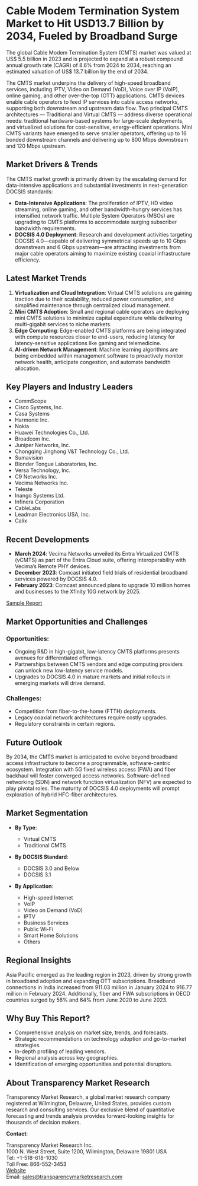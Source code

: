 
# Cable Modem Termination System Market to Hit USD13.7 Billion by 2034, Fueled by Broadband Surge

The global Cable Modem Termination System (CMTS) market was valued at US$ 5.5 billion in 2023 and is projected to expand at a robust compound annual growth rate (CAGR) of 8.6% from 2024 to 2034, reaching an estimated valuation of US$ 13.7 billion by the end of 2034.

The CMTS market underpins the delivery of high-speed broadband services, including IPTV, Video on Demand (VoD), Voice over IP (VoIP), online gaming, and other over-the-top (OTT) applications. CMTS devices enable cable operators to feed IP services into cable access networks, supporting both downstream and upstream data flow. Two principal CMTS architectures — Traditional and Virtual CMTS — address diverse operational needs: traditional hardware-based systems for large-scale deployments, and virtualized solutions for cost-sensitive, energy-efficient operations. Mini CMTS variants have emerged to serve smaller operators, offering up to 16 bonded downstream channels and delivering up to 800 Mbps downstream and 120 Mbps upstream.

## Market Drivers & Trends

The CMTS market growth is primarily driven by the escalating demand for data-intensive applications and substantial investments in next-generation DOCSIS standards:

- **Data-Intensive Applications**: The proliferation of IPTV, HD video streaming, online gaming, and other bandwidth-hungry services has intensified network traffic. Multiple System Operators (MSOs) are upgrading to CMTS platforms to accommodate surging subscriber bandwidth requirements.
- **DOCSIS 4.0 Deployment**: Research and development activities targeting DOCSIS 4.0—capable of delivering symmetrical speeds up to 10 Gbps downstream and 6 Gbps upstream—are attracting investments from major cable operators aiming to maximize existing coaxial infrastructure efficiency.

## Latest Market Trends

1. **Virtualization and Cloud Integration**: Virtual CMTS solutions are gaining traction due to their scalability, reduced power consumption, and simplified maintenance through centralized cloud management.
2. **Mini CMTS Adoption**: Small and regional cable operators are deploying mini CMTS solutions to minimize capital expenditure while delivering multi-gigabit services to niche markets.
3. **Edge Computing**: Edge-enabled CMTS platforms are being integrated with compute resources closer to end-users, reducing latency for latency-sensitive applications like gaming and telemedicine.
4. **AI-driven Network Management**: Machine learning algorithms are being embedded within management software to proactively monitor network health, anticipate congestion, and automate bandwidth allocation.

## Key Players and Industry Leaders

- CommScope
- Cisco Systems, Inc.
- Casa Systems
- Harmonic Inc.
- Nokia
- Huawei Technologies Co., Ltd.
- Broadcom Inc.
- Juniper Networks, Inc.
- Chongqing Jinghong V&T Technology Co., Ltd.
- Sumavision
- Blonder Tongue Laboratories, Inc.
- Versa Technology, Inc.
- C9 Networks Inc.
- Vecima Networks Inc.
- Teleste
- Inango Systems Ltd.
- Infinera Corporation
- CableLabs
- Leadman Electronics USA, Inc.
- Calix

## Recent Developments

- **March 2024**: Vecima Networks unveiled its Entra Virtualized CMTS (vCMTS) as part of the Entra Cloud suite, offering interoperability with Vecima’s Remote PHY devices.
- **December 2023**: Comcast initiated field trials of residential broadband services powered by DOCSIS 4.0.
- **February 2023**: Comcast announced plans to upgrade 10 million homes and businesses to the Xfinity 10G network by 2025.

[Sample Report](https://www.transparencymarketresearch.com/sample/sample.php?flag=S&rep_id=72850)

## Market Opportunities and Challenges

### Opportunities:

- Ongoing R&D in high-gigabit, low-latency CMTS platforms presents avenues for differentiated offerings.
- Partnerships between CMTS vendors and edge computing providers can unlock new low-latency service models.
- Upgrades to DOCSIS 4.0 in mature markets and initial rollouts in emerging markets will drive demand.

### Challenges:

- Competition from fiber-to-the-home (FTTH) deployments.
- Legacy coaxial network architectures require costly upgrades.
- Regulatory constraints in certain regions.

## Future Outlook

By 2034, the CMTS market is anticipated to evolve beyond broadband access infrastructure to become a programmable, software-centric ecosystem. Integration with 5G fixed wireless access (FWA) and fiber backhaul will foster converged access networks. Software-defined networking (SDN) and network function virtualization (NFV) are expected to play pivotal roles. The maturity of DOCSIS 4.0 deployments will prompt exploration of hybrid HFC-fiber architectures.

## Market Segmentation

- **By Type**:
  - Virtual CMTS
  - Traditional CMTS

- **By DOCSIS Standard**:
  - DOCSIS 3.0 and Below
  - DOCSIS 3.1

- **By Application**:
  - High-speed Internet
  - VoIP
  - Video on Demand (VoD)
  - IPTV
  - Business Services
  - Public Wi-Fi
  - Smart Home Solutions
  - Others

## Regional Insights

Asia Pacific emerged as the leading region in 2023, driven by strong growth in broadband adoption and expanding OTT subscriptions. Broadband connections in India increased from 911.03 million in January 2024 to 916.77 million in February 2024. Additionally, fiber and FWA subscriptions in OECD countries surged by 56% and 64% from June 2020 to June 2023.

## Why Buy This Report?

- Comprehensive analysis on market size, trends, and forecasts.
- Strategic recommendations on technology adoption and go-to-market strategies.
- In-depth profiling of leading vendors.
- Regional analysis across key geographies.
- Identification of emerging opportunities and potential disruptors.

## About Transparency Market Research

Transparency Market Research, a global market research company registered at Wilmington, Delaware, United States, provides custom research and consulting services. Our exclusive blend of quantitative forecasting and trends analysis provides forward-looking insights for thousands of decision makers.

**Contact**:

Transparency Market Research Inc.  
1000 N. West Street, Suite 1200, Wilmington, Delaware 19801 USA  
Tel: +1-518-618-1030  
Toll Free: 866-552-3453  
[Website](https://www.transparencymarketresearch.com)  
Email: sales@transparencymarketresearch.com  
